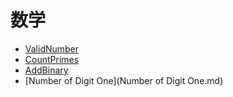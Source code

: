 
# **数学**

* [ValidNumber](./ValidNumber.md) 
* [CountPrimes](./CountPrimes.md)
* [AddBinary](./AddBinary.md)
* [Number of Digit One](Number of Digit One.md)